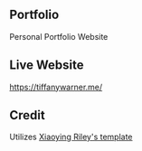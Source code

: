 ## Portfolio
Personal Portfolio Website
## Live Website
https://tiffanywarner.me/
## Credit
Utilizes [Xiaoying Riley's template](https://themes.3rdwavemedia.com/website-templates/free-responsive-website-template-for-developers/)
